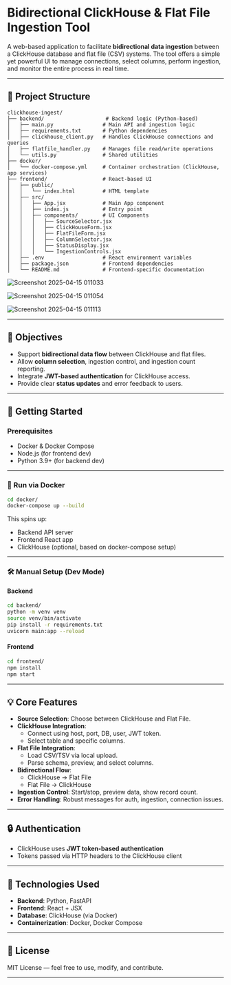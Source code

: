 # Bidirectional ClickHouse & Flat File Ingestion Tool

A web-based application to facilitate **bidirectional data ingestion** between a ClickHouse database and flat file (CSV) systems. The tool offers a simple yet powerful UI to manage connections, select columns, perform ingestion, and monitor the entire process in real time.

---

## 📁 Project Structure

```
clickhouse-ingest/
├── backend/                    # Backend logic (Python-based)
│   ├── main.py                # Main API and ingestion logic
│   ├── requirements.txt       # Python dependencies
│   ├── clickhouse_client.py   # Handles ClickHouse connections and queries
│   ├── flatfile_handler.py    # Manages file read/write operations
│   └── utils.py               # Shared utilities
├── docker/
│   └── docker-compose.yml     # Container orchestration (ClickHouse, app services)
├── frontend/                  # React-based UI
│   ├── public/
│   │   └── index.html         # HTML template
│   ├── src/
│   │   ├── App.jsx            # Main App component
│   │   ├── index.js           # Entry point
│   │   ├── components/        # UI Components
│   │   │   ├── SourceSelector.jsx
│   │   │   ├── ClickHouseForm.jsx
│   │   │   ├── FlatFileForm.jsx
│   │   │   ├── ColumnSelector.jsx
│   │   │   ├── StatusDisplay.jsx
│   │   │   └── IngestionControls.jsx
│   ├── .env                   # React environment variables
│   ├── package.json           # Frontend dependencies
│   └── README.md              # Frontend-specific documentation
```
![Screenshot 2025-04-15 011033](https://github.com/user-attachments/assets/657791e0-99ac-4f31-9363-da56426a5b37)

![Screenshot 2025-04-15 011054](https://github.com/user-attachments/assets/d4f24a4c-fac9-465c-9455-ddba4a33eb47)

![Screenshot 2025-04-15 011113](https://github.com/user-attachments/assets/894b6610-2c8a-4358-8ee6-c72a57e336da)


---

## 🎯 Objectives

- Support **bidirectional data flow** between ClickHouse and flat files.
- Allow **column selection**, ingestion control, and ingestion count reporting.
- Integrate **JWT-based authentication** for ClickHouse access.
- Provide clear **status updates** and error feedback to users.

---

## 🚀 Getting Started

### Prerequisites

- Docker & Docker Compose
- Node.js (for frontend dev)
- Python 3.9+ (for backend dev)

---

### 🐳 Run via Docker

```bash
cd docker/
docker-compose up --build
```

This spins up:
- Backend API server
- Frontend React app
- ClickHouse (optional, based on docker-compose setup)

---

### 🛠️ Manual Setup (Dev Mode)

#### Backend

```bash
cd backend/
python -m venv venv
source venv/bin/activate
pip install -r requirements.txt
uvicorn main:app --reload
```

#### Frontend

```bash
cd frontend/
npm install
npm start
```

---

## 💡 Core Features

- **Source Selection**: Choose between ClickHouse and Flat File.
- **ClickHouse Integration**:
  - Connect using host, port, DB, user, JWT token.
  - Select table and specific columns.
- **Flat File Integration**:
  - Load CSV/TSV via local upload.
  - Parse schema, preview, and select columns.
- **Bidirectional Flow**:
  - ClickHouse → Flat File
  - Flat File → ClickHouse
- **Ingestion Control**: Start/stop, preview data, show record count.
- **Error Handling**: Robust messages for auth, ingestion, connection issues.

---




## 🔒 Authentication

- ClickHouse uses **JWT token-based authentication**
- Tokens passed via HTTP headers to the ClickHouse client

---



## 📎 Technologies Used

- **Backend**: Python, FastAPI
- **Frontend**: React + JSX
- **Database**: ClickHouse (via Docker)
- **Containerization**: Docker, Docker Compose

---

## 📃 License

MIT License — feel free to use, modify, and contribute.

---
